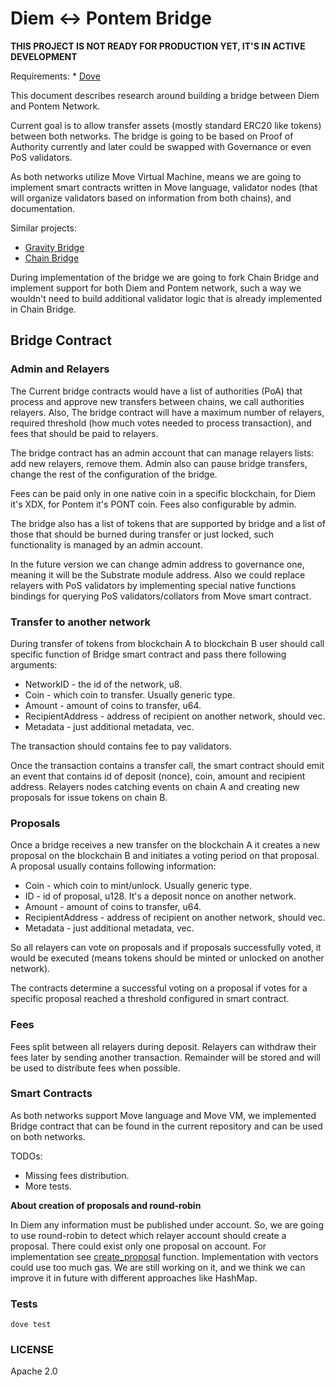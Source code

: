 # Diem ↔ Pontem Bridge

**THIS PROJECT IS NOT READY FOR PRODUCTION YET, IT'S IN ACTIVE DEVELOPMENT**

Requirements:
    * [Dove](https://github.com/pontem-network/move-tools/releases)

This document describes research around building a bridge between Diem and Pontem Network. 

Current goal is to allow transfer assets (mostly standard ERC20 like tokens) between both networks. The bridge is going to be based on Proof of Authority currently and later could be swapped with Governance or even PoS validators. 

As both networks utilize Move Virtual Machine, means we are going to implement smart contracts written in Move language, validator nodes (that will organize validators based on information from both chains), and documentation.

Similar projects:

- [Gravity Bridge](https://github.com/cosmos/gravity-bridge)
- [Chain Bridge](https://github.com/ChainSafe/ChainBridge)

During implementation of the bridge we are going to fork Chain Bridge and implement support for both Diem and Pontem network, such a way we wouldn't need to build additional validator logic that is already implemented in Chain Bridge.

## Bridge Contract

### Admin and Relayers

The Current bridge contracts would have a list of authorities (PoA) that process and approve new transfers between chains, we call authorities relayers. Also, The bridge contract will have a maximum number of relayers, required threshold (how much votes needed to process transaction), and fees that should be paid to relayers.

The bridge contract has an admin account that can manage relayers lists: add new relayers, remove them. Admin also can pause bridge transfers, change the rest of the configuration of the bridge.

Fees can be paid only in one native coin in a specific blockchain, for Diem it's XDX, for Pontem it's PONT coin. Fees also configurable by admin.

The bridge also has a list of tokens that are supported by bridge and a list of those that should be burned during transfer or just locked, such functionality is managed by an admin account.

In the future version we can change admin address to governance one, meaning it will be the Substrate module address. Also we could replace relayers with PoS validators by implementing special native functions bindings for querying PoS validators/collators from Move smart contract.

### Transfer to another network

During transfer of tokens from blockchain A to blockchain B user should call specific function of Bridge smart contract and pass there following arguments:

- NetworkID - the id of the network, u8.
- Coin - which coin to transfer. Usually generic type.
- Amount - amount of coins to transfer, u64.
- RecipientAddress - address of recipient on another network, should vec<u8>.
- Metadata - just additional metadata, vec<u8>.

The transaction should contains fee to pay validators. 

Once the transaction contains a transfer call, the smart contract should emit an event that contains id of deposit (nonce), coin, amount and recipient address. Relayers nodes catching events on chain A and creating new proposals for issue tokens on chain B.

### Proposals

Once a bridge receives a new transfer on the blockchain A it creates a new proposal on the blockchain B and initiates a voting period on that proposal. A proposal usually contains following information:

- Coin - which coin to mint/unlock. Usually generic type.
- ID - id of proposal, u128. It's a deposit nonce on another network.
- Amount - amount of coins to transfer, u64.
- RecipientAddress - address of recipient on another network, should vec<u8>.
- Metadata - just additional metadata, vec<u8>.

So all relayers can vote on proposals and if proposals successfully voted, it would be executed (means tokens should be minted or unlocked on another network).

The contracts determine a successful voting on a proposal if votes for a specific proposal reached a threshold configured in smart contract.

### Fees

Fees split between all relayers during deposit. Relayers can withdraw their fees later by sending another transaction. Remainder will be stored and will be used to distribute fees when possible.

### Smart Contracts

As both networks support Move language and Move VM, we implemented Bridge contract that can be found in the current repository and can be used on both networks.

TODOs:

* Missing fees distribution.
* More tests.

**About creation of proposals and round-robin**
 
In Diem any information must be published under account. So, we are going to use round-robin to detect which relayer account should create a proposal. There could exist only one proposal on account. For implementation see [create_proposal](/modules/Bridge.move#321) function. Implementation with vectors could use too much gas. We are still working on it, and we think we can improve it in future with different approaches like HashMap.

### Tests

    dove test

### LICENSE

Apache 2.0
